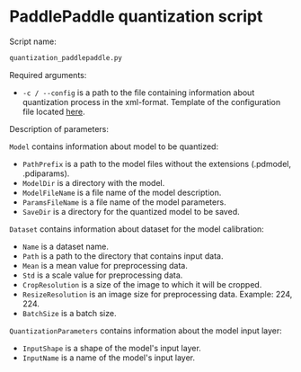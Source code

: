 # PaddlePaddle quantization script

Script name:

```bash
quantization_paddlepaddle.py
```

Required arguments:

- `-c / --config` is a path to the file containing information
  about quantization process in the xml-format. Template of the configuration file
  located [here][config_path].

Description of parameters:

`Model` contains information about model to be quantized:
- `PathPrefix` is a path to the model files without the extensions (.pdmodel, .pdiparams).
- `ModelDir` is a directory with the model.
- `ModelFileName` is a file name of the model description.
- `ParamsFileName` is a file name of the model parameters.
- `SaveDir` is a directory for the quantized model to be saved.

`Dataset` contains information about dataset for the model calibration:
- `Name` is a dataset name.
- `Path` is a path to the directory that contains input data.
- `Mean` is a mean value for preprocessing data.
- `Std` is a scale value for preprocessing data.
- `CropResolution` is a size of the image to which it will be cropped.
- `ResizeResolution` is an image size for preprocessing data. Example: 224, 224.
- `BatchSize` is a batch size.

`QuantizationParameters` contains information about the model input layer:
- `InputShape` is a shape of the model's input layer.
- `InputName` is a name of the model's input layer.


<!-- LINKS -->
[config_path]: ../../configs/paddle_quantization_config_template.xml

